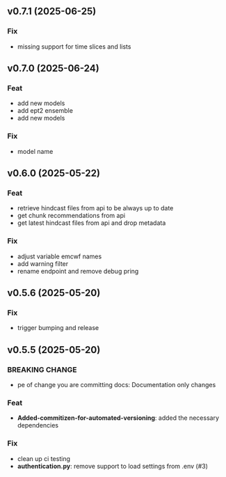 ## v0.7.1 (2025-06-25)

### Fix

- missing support for time slices and lists

## v0.7.0 (2025-06-24)

### Feat

- add new models
- add ept2 ensemble
- add new models

### Fix

- model name

## v0.6.0 (2025-05-22)

### Feat

- retrieve hindcast files from api to be always up to date
- get chunk recommendations from api
- get latest hindcast files from api and drop metadata

### Fix

- adjust variable emcwf names
- add warning filter
- rename endpoint and remove debug pring

## v0.5.6 (2025-05-20)

### Fix

- trigger bumping and release

## v0.5.5 (2025-05-20)

### BREAKING CHANGE

- pe of change you are committing docs: Documentation only changes

### Feat

- **Added-commitizen-for-automated-versioning**: added the necessary dependencies

### Fix

- clean up ci testing
- **authentication.py**: remove support to load settings from .env (#3)
